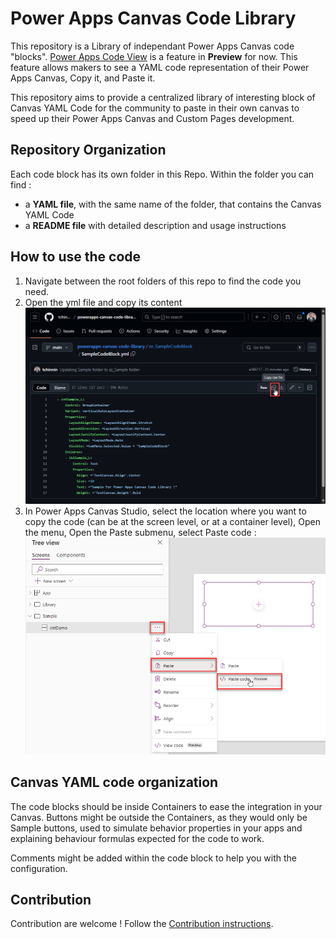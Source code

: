 # Power Apps Canvas Code Library
This repository is a Library of independant Power Apps Canvas code "blocks". [Power Apps Code View](https://learn.microsoft.com/en-us/power-apps/maker/canvas-apps/code-view) is a feature in **Preview** for now.
This feature allows makers to see a YAML code representation of their Power Apps Canvas, Copy it, and Paste it.

This repository aims to provide a centralized library of interesting block of Canvas YAML Code for the community to paste in their own canvas to speed up their Power Apps Canvas and Custom Pages development. 

## Repository Organization
Each code block has its own folder in this Repo. Within the folder you can find :
- a **YAML file**, with the same name of the folder, that contains the Canvas YAML Code
- a **README file** with detailed description and usage instructions

## How to use the code
1. Navigate between the root folders of this repo to find the code you need.
2. Open the yml file and copy its content
![Copy YAML From GitHub Repo](/Assets/copyYmlFromGitHub.png)
3. In Power Apps Canvas Studio, select the location where you want to copy the code (can be at the screen level, or at a container level), Open the menu, Open the Paste submenu, select Paste code :
![Paste YAML in Canvas Studio](/Assets/pasteYmlInStudio.png)

## Canvas YAML code organization
The code blocks should be inside Containers to ease the integration in your Canvas. 
Buttons might be outside the Containers, as they would only be Sample buttons, used to simulate behavior properties in your apps and explaining behaviour formulas expected for the code to work.

Comments might be added within the code block to help you with the configuration.

## Contribution
Contribution are welcome ! Follow the [Contribution instructions](/CONTRIBUTING.md).